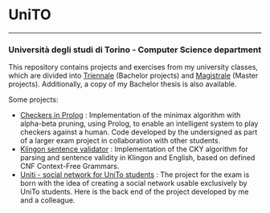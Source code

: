 # UniTO

---

### Università degli studi di Torino - Computer Science department

This repository contains projects and exercises from my university classes, which are divided into [Triennale](Triennale/) (Bachelor projects) and [Magistrale](Magistrale/) (Master projects). Additionally, a copy of my Bachelor thesis is also available.

Some projects:
- [Checkers in Prolog](Magistrale/IALab/Progetto_Pozzato) : Implementation of the minimax algorithm with alpha-beta pruning, using Prolog, to enable an intelligent system to play checkers against a human. Code developed by the undersigned as part of a larger exam project in collaboration with other students.
- [Klingon sentence validator](Magistrale/TLN/Progetto_Mazzei) : Implementation of the CKY algorithm for parsing and sentence validity in Klingon and English, based on defined CNF Context-Free Grammars.
- [Uniti - social network for UniTo students](Magistrale/TLN/TAASS) : The project for the exam is born with the idea of creating a social network usable exclusively by UniTo students. Here is the back end of the project developed by me and a colleague.
